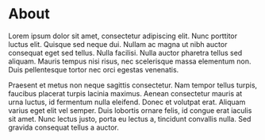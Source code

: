 # About

 Lorem ipsum dolor sit amet, consectetur adipiscing elit. Nunc porttitor luctus elit. Quisque sed neque dui. Nullam ac magna ut nibh auctor consequat eget sed tellus. Nulla facilisi. Nulla auctor pharetra tellus sed aliquam. Mauris tempus nisi risus, nec scelerisque massa elementum non. Duis pellentesque tortor nec orci egestas venenatis.

Praesent et metus non neque sagittis consectetur. Nam tempor tellus turpis, faucibus placerat turpis lacinia maximus. Aenean consectetur mauris at urna luctus, id fermentum nulla eleifend. Donec et volutpat erat. Aliquam varius eget elit vel semper. Duis lobortis ornare felis, id congue erat iaculis sit amet. Nunc lectus justo, porta eu lectus a, tincidunt convallis nulla. Sed gravida consequat tellus a auctor. 